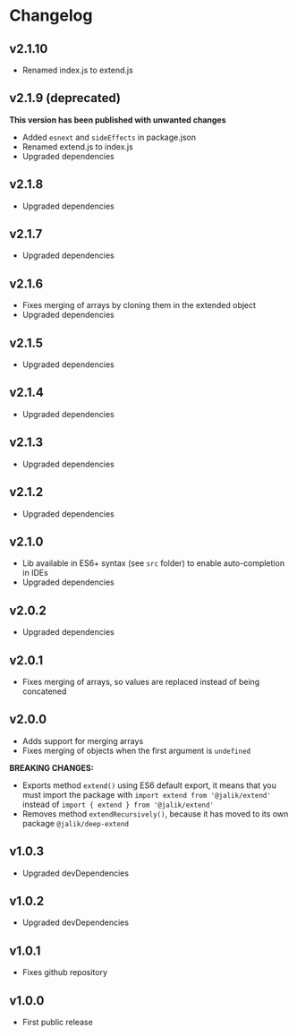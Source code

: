 # Changelog

## v2.1.10
- Renamed index.js to extend.js

## v2.1.9 (deprecated)
**This version has been published with unwanted changes**
- Added `esnext` and `sideEffects` in package.json
- Renamed extend.js to index.js
- Upgraded dependencies

## v2.1.8
- Upgraded dependencies

## v2.1.7
- Upgraded dependencies

## v2.1.6
- Fixes merging of arrays by cloning them in the extended object
- Upgraded dependencies

## v2.1.5
- Upgraded dependencies

## v2.1.4
- Upgraded dependencies

## v2.1.3
- Upgraded dependencies

## v2.1.2
- Upgraded dependencies

## v2.1.0
- Lib available in ES6+ syntax (see `src` folder) to enable auto-completion in IDEs
- Upgraded dependencies

## v2.0.2
- Upgraded dependencies

## v2.0.1
- Fixes merging of arrays, so values are replaced instead of being concatened

## v2.0.0
- Adds support for merging arrays
- Fixes merging of objects when the first argument is `undefined`

**BREAKING CHANGES:**
- Exports method `extend()` using ES6 default export, it means that you must import the package with `import extend from '@jalik/extend'` instead of `import { extend } from '@jalik/extend'`
- Removes method `extendRecursively()`, because it has moved to its own package `@jalik/deep-extend`

## v1.0.3
- Upgraded devDependencies

## v1.0.2
- Upgraded devDependencies

## v1.0.1
- Fixes github repository

## v1.0.0
- First public release
